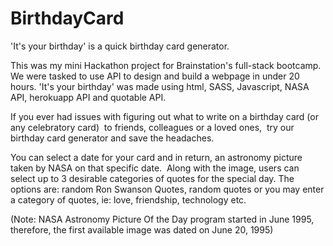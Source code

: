 # BirthdayCard

'It's your birthday' is a quick birthday card generator. 

This was my mini Hackathon project for Brainstation's full-stack bootcamp. We were tasked to use API to design and build a webpage in under 20 hours. 'It's your birthday' was made using html, SASS, Javascript, NASA API, herokuapp API and quotable API. 

If you ever had issues with figuring out what to write on a birthday card (or any celebratory card)  to friends, colleagues or a loved ones,  try our birthday card generator and save the headaches. 

You can select a date for your card and in return, an astronomy picture taken by NASA on that specific date.  Along with the image, users can select up to 3 desirable categories of quotes for the special day. The options are: random Ron Swanson Quotes, random quotes or you may enter a category of quotes, ie: love, friendship, technology etc.

(Note: NASA Astronomy Picture Of the Day program started in June 1995, therefore, the first available image was dated on June 20, 1995)
